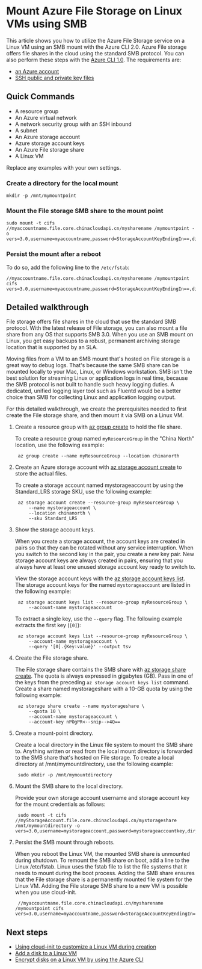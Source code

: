 <!-- not suitable for Mooncake -->

<properties
    pageTitle="Mount Azure File Storage on Linux VMs using SMB | Azure"
    description="How to mount Azure File Storage on Linux VMs using SMB with the Azure CLI 2.0"
    services="virtual-machines-linux"
    documentationcenter="virtual-machines-linux"
    author="vlivech"
    manager="timlt"
    editor="" />
<tags
    ms.assetid=""
    ms.service="virtual-machines-linux"
    ms.devlang="NA"
    ms.topic="article"
    ms.tgt_pltfrm="vm-linux"
    ms.workload="infrastructure"
    ms.date="02/13/2017"
    wacn.date=""
    ms.author="v-livech" />

# Mount Azure File Storage on Linux VMs using SMB

This article shows you how to utilize the Azure File Storage service on a Linux VM using an SMB mount with the Azure CLI 2.0. Azure File storage offers file shares in the cloud using the standard SMB protocol. You can also perform these steps with the [Azure CLI 1.0](/documentation/articles/virtual-machines-linux-mount-azure-file-storage-on-linux-using-smb-nodejs/). The requirements are:

- [an Azure account](/pricing/1rmb-trial/)
- [SSH public and private key files](/documentation/articles/virtual-machines-linux-mac-create-ssh-keys/)

## Quick Commands

* A resource group
* An Azure virtual network
* A network security group with an SSH inbound
* A subnet
* An Azure storage account
* Azure storage account keys
* An Azure File storage share
* A Linux VM

Replace any examples with your own settings.

### Create a directory for the local mount

    mkdir -p /mnt/mymountpoint

### Mount the File storage SMB share to the mount point

    sudo mount -t cifs //myaccountname.file.core.chinacloudapi.cn/mysharename /mymountpoint -o vers=3.0,username=myaccountname,password=StorageAccountKeyEndingIn==,dir_mode=0777,file_mode=0777

### Persist the mount after a reboot
To do so, add the following line to the `/etc/fstab`:

    //myaccountname.file.core.chinacloudapi.cn/mysharename /mymountpoint cifs vers=3.0,username=myaccountname,password=StorageAccountKeyEndingIn==,dir_mode=0777,file_mode=0777

## Detailed walkthrough

File storage offers file shares in the cloud that use the standard SMB protocol. With the latest release of File storage, you can also mount a file share from any OS that supports SMB 3.0. When you use an SMB mount on Linux, you get easy backups to a robust, permanent archiving storage location that is supported by an SLA.

Moving files from a VM to an SMB mount that's hosted on File storage is a great way to debug logs. That's because the same SMB share can be mounted locally to your Mac, Linux, or Windows workstation. SMB isn't the best solution for streaming Linux or application logs in real time, because the SMB protocol is not built to handle such heavy logging duties. A dedicated, unified logging layer tool such as Fluentd would be a better choice than SMB for collecting Linux and application logging output.

For this detailed walkthrough, we create the prerequisites needed to first create the File storage share, and then mount it via SMB on a Linux VM.

1. Create a resource group with [az group create](https://docs.microsoft.com/cli/azure/group#create) to hold the file share.

    To create a resource group named `myResourceGroup` in the "China North" location, use the following example:

        az group create --name myResourceGroup --location chinanorth

2. Create an Azure storage account with [az storage account create](https://docs.microsoft.com/cli/azure/storage/account#create) to store the actual files.

    To create a storage account named mystorageaccount by using the Standard_LRS storage SKU, use the following example:

        az storage account create --resource-group myResourceGroup \
            --name mystorageaccount \
            --location chinanorth \
            --sku Standard_LRS

3. Show the storage account keys.

    When you create a storage account, the account keys are created in pairs so that they can be rotated without any service interruption. When you switch to the second key in the pair, you create a new key pair. New storage account keys are always created in pairs, ensuring that you always have at least one unused storage account key ready to switch to.

    View the storage account keys with the [az storage account keys list](https://docs.microsoft.com/cli/azure/storage/account/keys#list). The storage account keys for the named `mystorageaccount` are listed in the following example:

        az storage account keys list --resource-group myResourceGroup \
            --account-name mystorageaccount

    To extract a single key, use the `--query` flag. The following example extracts the first key (`[0]`):

        az storage account keys list --resource-group myResourceGroup \
            --account-name mystorageaccount \
            --query '[0].{Key:value}' --output tsv

4. Create the File storage share.

    The File storage share contains the SMB share with [az storage share create](https://docs.microsoft.com/cli/azure/storage/share#create). The quota is always expressed in gigabytes (GB). Pass in one of the keys from the preceding `az storage account keys list` command. Create a share named mystorageshare with a 10-GB quota by using the following example:

        az storage share create --name mystorageshare \
            --quota 10 \
            --account-name mystorageaccount \
            --account-key nPOgPR<--snip-->4Q==

5. Create a mount-point directory.

    Create a local directory in the Linux file system to mount the SMB share to. Anything written or read from the local mount directory is forwarded to the SMB share that's hosted on File storage. To create a local directory at /mnt/mymountdirectory, use the following example:

        sudo mkdir -p /mnt/mymountdirectory

6. Mount the SMB share to the local directory.

    Provide your own storage account username and storage account key for the mount credentials as follows:

        sudo mount -t cifs //myStorageAccount.file.core.chinacloudapi.cn/mystorageshare /mnt/mymountdirectory -o vers=3.0,username=mystorageaccount,password=mystorageaccountkey,dir_mode=0777,file_mode=0777

7. Persist the SMB mount through reboots.

    When you reboot the Linux VM, the mounted SMB share is unmounted during shutdown. To remount the SMB share on boot, add a line to the Linux /etc/fstab. Linux uses the fstab file to list the file systems that it needs to mount during the boot process. Adding the SMB share ensures that the File storage share is a permanently mounted file system for the Linux VM. Adding the File storage SMB share to a new VM is possible when you use cloud-init.

        //myaccountname.file.core.chinacloudapi.cn/mysharename /mymountpoint cifs vers=3.0,username=myaccountname,password=StorageAccountKeyEndingIn==,dir_mode=0777,file_mode=0777

## Next steps

- [Using cloud-init to customize a Linux VM during creation](/documentation/articles/virtual-machines-linux-using-cloud-init/)
- [Add a disk to a Linux VM](/documentation/articles/virtual-machines-linux-add-disk/)
- [Encrypt disks on a Linux VM by using the Azure CLI](/documentation/articles/virtual-machines-linux-encrypt-disks/)